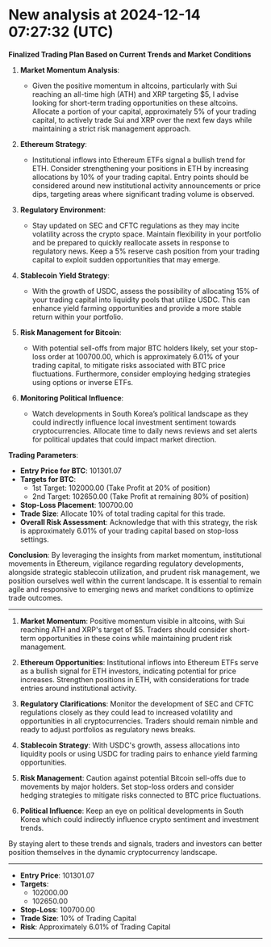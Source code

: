 # New analysis at 2024-12-14 07:27:32 (UTC)

**Finalized Trading Plan Based on Current Trends and Market Conditions**

1. **Market Momentum Analysis**:
   - Given the positive momentum in altcoins, particularly with Sui reaching an all-time high (ATH) and XRP targeting $5, I advise looking for short-term trading opportunities on these altcoins. Allocate a portion of your capital, approximately 5% of your trading capital, to actively trade Sui and XRP over the next few days while maintaining a strict risk management approach.

2. **Ethereum Strategy**:
   - Institutional inflows into Ethereum ETFs signal a bullish trend for ETH. Consider strengthening your positions in ETH by increasing allocations by 10% of your trading capital. Entry points should be considered around new institutional activity announcements or price dips, targeting areas where significant trading volume is observed.

3. **Regulatory Environment**:
   - Stay updated on SEC and CFTC regulations as they may incite volatility across the crypto space. Maintain flexibility in your portfolio and be prepared to quickly reallocate assets in response to regulatory news. Keep a 5% reserve cash position from your trading capital to exploit sudden opportunities that may emerge.

4. **Stablecoin Yield Strategy**:
   - With the growth of USDC, assess the possibility of allocating 15% of your trading capital into liquidity pools that utilize USDC. This can enhance yield farming opportunities and provide a more stable return within your portfolio.

5. **Risk Management for Bitcoin**:
   - With potential sell-offs from major BTC holders likely, set your stop-loss order at 100700.00, which is approximately 6.01% of your trading capital, to mitigate risks associated with BTC price fluctuations. Furthermore, consider employing hedging strategies using options or inverse ETFs.

6. **Monitoring Political Influence**:
   - Watch developments in South Korea’s political landscape as they could indirectly influence local investment sentiment towards cryptocurrencies. Allocate time to daily news reviews and set alerts for political updates that could impact market direction.

**Trading Parameters**:
- **Entry Price for BTC**: 101301.07
- **Targets for BTC**: 
  - 1st Target: 102000.00 (Take Profit at 20% of position)
  - 2nd Target: 102650.00 (Take Profit at remaining 80% of position)
- **Stop-Loss Placement**: 100700.00
- **Trade Size**: Allocate 10% of total trading capital for this trade.
- **Overall Risk Assessment**: Acknowledge that with this strategy, the risk is approximately 6.01% of your trading capital based on stop-loss settings.

**Conclusion**:
By leveraging the insights from market momentum, institutional movements in Ethereum, vigilance regarding regulatory developments, alongside strategic stablecoin utilization, and prudent risk management, we position ourselves well within the current landscape. It is essential to remain agile and responsive to emerging news and market conditions to optimize trade outcomes.
___

1. **Market Momentum**: Positive momentum visible in altcoins, with Sui reaching ATH and XRP's target of $5. Traders should consider short-term opportunities in these coins while maintaining prudent risk management.
   
2. **Ethereum Opportunities**: Institutional inflows into Ethereum ETFs serve as a bullish signal for ETH investors, indicating potential for price increases. Strengthen positions in ETH, with considerations for trade entries around institutional activity.

3. **Regulatory Clarifications**: Monitor the development of SEC and CFTC regulations closely as they could lead to increased volatility and opportunities in all cryptocurrencies. Traders should remain nimble and ready to adjust portfolios as regulatory news breaks.

4. **Stablecoin Strategy**: With USDC's growth, assess allocations into liquidity pools or using USDC for trading pairs to enhance yield farming opportunities.

5. **Risk Management**: Caution against potential Bitcoin sell-offs due to movements by major holders. Set stop-loss orders and consider hedging strategies to mitigate risks connected to BTC price fluctuations.

6. **Political Influence**: Keep an eye on political developments in South Korea which could indirectly influence crypto sentiment and investment trends.

By staying alert to these trends and signals, traders and investors can better position themselves in the dynamic cryptocurrency landscape.
___

- **Entry Price**: 101301.07
- **Targets**: 
  - 102000.00
  - 102650.00
- **Stop-Loss**: 100700.00
- **Trade Size**: 10% of Trading Capital
- **Risk**: Approximately 6.01% of Trading Capital
___

